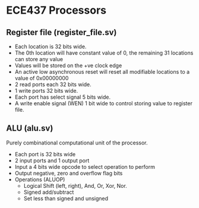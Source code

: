 ECE437 Processors 
=================
## Register file (register_file.sv)

- Each location is 32 bits wide.
- The 0th location will have constant value of 0, the remaining 31 locations can store any value
- Values will be stored on the +ve clock edge
- An active low asynchronous reset will reset all modifiable locations to a value of 0x00000000
- 2 read ports each 32 bits wide.
- 1 write ports 32 bits wide.
- Each port has select signal 5 bits wide.
- A write enable signal (WEN) 1 bit wide to control storing value to register file.


## ALU (alu.sv)

Purely combinational computational unit of the processor.

- Each port is 32 bits wide
- 2 input ports and 1 output port
- Input a 4 bits wide opcode to select operation to perform
- Output negative, zero and overflow flag bits
- Operations (ALUOP)
  - Logical Shift (left, right), And, Or, Xor, Nor.
  - Signed add/subtract
  - Set less than signed and unsigned
